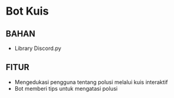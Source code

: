 # Bot Kuis

## BAHAN
* Library Discord.py

## FITUR
* Mengedukasi pengguna tentang polusi melalui kuis interaktif
* Bot memberi tips untuk mengatasi polusi
